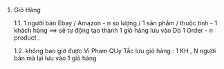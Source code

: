 1. Giỏ Hàng

    1.1.  1 người bán Ebay / Amazon - n so lượng / 1 sản phẩm / thuộc tính  - 1 khách hàng ==> sẽ tự động tạo thành 1 giỏ hàng  lưu vào Db 
     1 Order  -  n product .
     
    1.2. không bao giờ được Vi Pham QUy Tắc lưu giỏ hàng : 1 KH , N người bán mà lại lưu vào 1 giỏ hàng 
